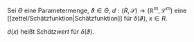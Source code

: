 Sei $\Theta$ eine Parametermenge, $\vartheta \in \Theta$, $d : (R, \mathscr{S}) \to (\mathbb{R}^m, \mathcal{L}^m)$ eine [[zettel/Schätzfunktion|Schätzfunktion]] für $\delta(\vartheta)$, $x \in R$.

$d(x)$ heißt *Schätzwert* für $\delta(\vartheta)$.